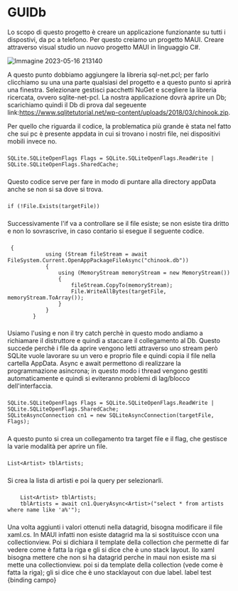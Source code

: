 # GUIDb
Lo scopo di questo progetto è creare un applicazione funzionante su tutti i dispostivi, da pc a telefono. 
Per questo creiamo un progetto MAUI.
Creare attraverso visual studio un nuovo progetto MAUI in linguaggio C#. 

![Immagine 2023-05-16 213140](https://github.com/casaddei/GUIDb/assets/116793299/b09bc1fe-aebc-46d5-ba4b-66c128f8ae43)


A questo punto dobbiamo aggiungere la libreria sql-net.pcl; per farlo clicchiamo su una una parte qualsiasi del progetto e a questo punto 
si aprirà una finestra.
Selezionare gestisci pacchetti NuGet e scegliere la libreria ricercata, ovvero sqlite-net-pcl.
La nostra applicazione dovrà aprire un Db; scarichiamo quindi il Db di prova dal segeuente link:https://www.sqlitetutorial.net/wp-content/uploads/2018/03/chinook.zip.

Per quello che riguarda il codice, la problematica più grande è stata nel fatto che sui pc è presente appdata in cui 
si trovano i nostri file, nei dispositivi mobili invece no.

###
    SQLite.SQLiteOpenFlags Flags = SQLite.SQLiteOpenFlags.ReadWrite | SQLite.SQLiteOpenFlags.SharedCache;
 ###
Questo codice serve per fare in modo di puntare alla directory appData anche se non si sa dove si trova. 
###
    if (!File.Exists(targetFile))
 ### 
Successivamente l'if va a controllare se il file esiste; se non esiste tira dritto e non lo sovrascrive, in caso contario si esegue il seguente codice.
###
     {
                using (Stream fileStream = await FileSystem.Current.OpenAppPackageFileAsync("chinook.db"))
                {
                    using (MemoryStream memoryStream = new MemoryStream())
                    {
                        fileStream.CopyTo(memoryStream);
                        File.WriteAllBytes(targetFile, memoryStream.ToArray());
                    }
                }
            }
###
Usiamo l'using e non il try catch perchè in questo modo andiamo a richiamare il distruttore e quindi a staccare il collegamento al Db. 
Questo succede perchè i file da aprire vengono letti attraverso uno stream però SQLite vuole lavorare su un vero e proprio file e quindi copia il file nella cartella AppData.
Async e await permettono di realizzare la programmazione asincrona; in questo modo i thread vengono gestiti automaticamente e quindi si 
eviteranno problemi di lag/blocco dell'interfaccia. 
###
    SQLite.SQLiteOpenFlags Flags = SQLite.SQLiteOpenFlags.ReadWrite | SQLite.SQLiteOpenFlags.SharedCache;
    SQLiteAsyncConnection cn1 = new SQLiteAsyncConnection(targetFile, Flags);
###
A questo punto si crea un collegamento tra target file e il flag, che gestisce la varie modalità per aprire un file. 
###
    List<Artist> tblArtists;
###
Si crea la lista di artisti e poi la query per selezionarli.
###
        List<Artist> tblArtists;
        tblArtists = await cn1.QueryAsync<Artist>("select * from artists where name like 'a%'");
###
Una volta aggiunti i valori ottenuti nella datagrid, bisogna modificare il file xaml.cs.
In MAUI infatti non esiste datagrid ma la si sostituisce ccon una collectionview. Poi si dichiara il template della
collection che permette di far vedere come è fatta la riga e gli si dice che è uno stack layout.
llo xaml bisogna mettere che non si ha datagrid perche in maui non esiste ma si mette una collectionview. poi si da template della collection (vede come è fatta la riga); gli si dice che è uno stacklayout con due label. label test {binding campo}
